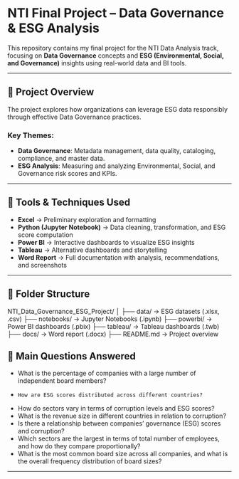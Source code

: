 # NTI Final Project – Data Governance & ESG Analysis

This repository contains my final project for the NTI Data Analysis track, focusing on **Data Governance** concepts and **ESG (Environmental, Social, and Governance)** insights using real-world data and BI tools.

---

## 🧩 Project Overview

The project explores how organizations can leverage ESG data responsibly through effective Data Governance practices.

### Key Themes:
- **Data Governance**: Metadata management, data quality, cataloging, compliance, and master data.
- **ESG Analysis**: Measuring and analyzing Environmental, Social, and Governance risk scores and KPIs.

---

## 🧠 Tools & Techniques Used

- **Excel** → Preliminary exploration and formatting
- **Python (Jupyter Notebook)** → Data cleaning, transformation, and ESG score computation
- **Power BI** → Interactive dashboards to visualize ESG insights
- **Tableau** → Alternative dashboards and storytelling
- **Word Report** → Full documentation with analysis, recommendations, and screenshots

---

## 📁 Folder Structure

NTI_Data_Governance_ESG_Project/
│
├── data/ → ESG datasets (.xlsx, .csv)
├── notebooks/ → Jupyter Notebooks (.ipynb)
├── powerbi/ → Power BI dashboards (.pbix)
├── tableau/ → Tableau dashboards (.twb)
├── docs/ → Word report (.docx)
├── README.md → Project overview

## 📌 Main Questions Answered
-	 What is the percentage of companies with a large number of independent board            members?
-	  How are ESG scores distributed across different countries?
-	 How do sectors vary in terms of corruption levels and ESG scores?
-	 What is the revenue size in different countries in relation to corruption?
-	 Is there a relationship between companies’ governance (ESG) scores and
	 corruption?
- Which sectors are the largest in terms of total number of employees, and how do
   they compare proportionally?
- What is the most common board size across all companies, and what is the overall    frequency distribution of board sizes?
  


---





